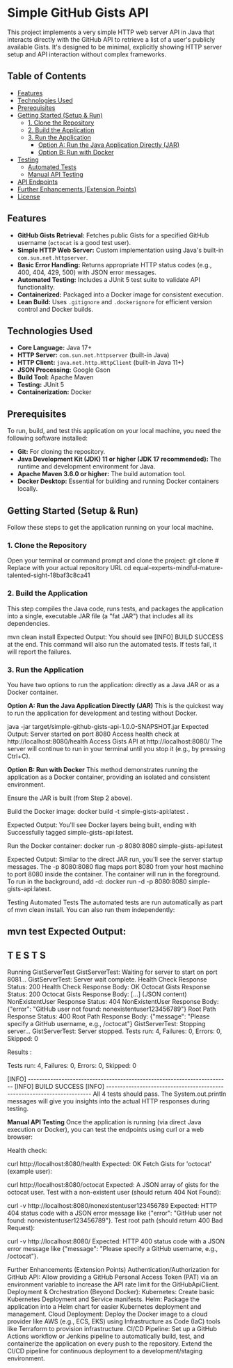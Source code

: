 # Simple GitHub Gists API

This project implements a very simple HTTP web server API in Java that interacts directly with the GitHub API to retrieve a list of a user's publicly available Gists. It's designed to be minimal, explicitly showing HTTP server setup and API interaction without complex frameworks.

## Table of Contents

* [Features](#features)
* [Technologies Used](#technologies-used)
* [Prerequisites](#prerequisites)
* [Getting Started (Setup & Run)](#getting-started-setup--run)
    * [1. Clone the Repository](#1-clone-the-repository)
    * [2. Build the Application](#2-build-the-application)
    * [3. Run the Application](#3-run-the-application)
        * [Option A: Run the Java Application Directly (JAR)](#option-a-run-the-java-application-directly-jar)
        * [Option B: Run with Docker](#option-b-run-with-docker)
* [Testing](#testing)
    * [Automated Tests](#automated-tests)
    * [Manual API Testing](#manual-api-testing)
* [API Endpoints](#api-endpoints)
* [Further Enhancements (Extension Points)](#further-enhancements-extension-points)
* [License](#license)

## Features

* **GitHub Gists Retrieval:** Fetches public Gists for a specified GitHub username (`octocat` is a good test user).
* **Simple HTTP Web Server:** Custom implementation using Java's built-in `com.sun.net.httpserver`.
* **Basic Error Handling:** Returns appropriate HTTP status codes (e.g., 400, 404, 429, 500) with JSON error messages.
* **Automated Testing:** Includes a JUnit 5 test suite to validate API functionality.
* **Containerized:** Packaged into a Docker image for consistent execution.
* **Lean Build:** Uses `.gitignore` and `.dockerignore` for efficient version control and Docker builds.

## Technologies Used

* **Core Language:** Java 17+
* **HTTP Server:** `com.sun.net.httpserver` (built-in Java)
* **HTTP Client:** `java.net.http.HttpClient` (built-in Java 11+)
* **JSON Processing:** Google Gson
* **Build Tool:** Apache Maven
* **Testing:** JUnit 5
* **Containerization:** Docker

## Prerequisites

To run, build, and test this application on your local machine, you need the following software installed:

* **Git:** For cloning the repository.
* **Java Development Kit (JDK) 11 or higher (JDK 17 recommended):** The runtime and development environment for Java.
* **Apache Maven 3.6.0 or higher:** The build automation tool.
* **Docker Desktop:** Essential for building and running Docker containers locally.

## Getting Started (Setup & Run)

Follow these steps to get the application running on your local machine.

### 1. Clone the Repository

Open your terminal or command prompt and clone the project:
git clone <your-repository-url> # Replace with your actual repository URL
cd equal-experts-mindful-mature-talented-sight-18baf3c8ca41

### 2. Build the Application
This step compiles the Java code, runs tests, and packages the application into a single, executable JAR file (a "fat JAR") that includes all its dependencies.


mvn clean install
Expected Output: You should see [INFO] BUILD SUCCESS at the end. This command will also run the automated tests. If tests fail, it will report the failures.
### 3. Run the Application
You have two options to run the application: directly as a Java JAR or as a Docker container.

**Option A: Run the Java Application Directly (JAR)**
This is the quickest way to run the application for development and testing without Docker.

java -jar target/simple-github-gists-api-1.0.0-SNAPSHOT.jar
Expected Output:
Server started on port 8080
Access health check at http://localhost:8080/health
Access Gists API at http://localhost:8080/<username>
The server will continue to run in your terminal until you stop it (e.g., by pressing Ctrl+C).

**Option B: Run with Docker**
This method demonstrates running the application as a Docker container, providing an isolated and consistent environment.

Ensure the JAR is built (from Step 2 above).

Build the Docker image:
docker build -t simple-gists-api:latest .

Expected Output: You'll see Docker layers being built, ending with Successfully tagged simple-gists-api:latest.

Run the Docker container:
docker run -p 8080:8080 simple-gists-api:latest

Expected Output: Similar to the direct JAR run, you'll see the server startup messages.
The -p 8080:8080 flag maps port 8080 from your host machine to port 8080 inside the container.
The container will run in the foreground. To run in the background, add -d: docker run -d -p 8080:8080 simple-gists-api:latest.

Testing
Automated Tests
The automated tests are run automatically as part of mvn clean install. You can also run them independently:

mvn test
Expected Output:
-------------------------------------------------------
 T E S T S
-------------------------------------------------------
Running GistServerTest
GistServerTest: Waiting for server to start on port 8081...
GistServerTest: Server wait complete.
Health Check Response Status: 200
Health Check Response Body: OK
Octocat Gists Response Status: 200
Octocat Gists Response Body: [...] (JSON content)
NonExistentUser Response Status: 404
NonExistentUser Response Body: {"error": "GitHub user not found: nonexistentuser123456789"}
Root Path Response Status: 400
Root Path Response Body: {"message": "Please specify a GitHub username, e.g., /octocat"}
GistServerTest: Stopping server...
GistServerTest: Server stopped.
Tests run: 4, Failures: 0, Errors: 0, Skipped: 0

Results :

Tests run: 4, Failures: 0, Errors: 0, Skipped: 0

[INFO] ------------------------------------------------------------------------
[INFO] BUILD SUCCESS
[INFO] ------------------------------------------------------------------------
All 4 tests should pass. The System.out.println messages will give you insights into the actual HTTP responses during testing.

**Manual API Testing**
Once the application is running (via direct Java execution or Docker), you can test the endpoints using curl or a web browser:

Health check:

curl http://localhost:8080/health
Expected: OK
Fetch Gists for 'octocat' (example user):


curl http://localhost:8080/octocat
Expected: A JSON array of gists for the octocat user.
Test with a non-existent user (should return 404 Not Found):


curl -v http://localhost:8080/nonexistentuser123456789
Expected: HTTP 404 status code with a JSON error message like {"error": "GitHub user not found: nonexistentuser123456789"}.
Test root path (should return 400 Bad Request):

curl -v http://localhost:8080/
Expected: HTTP 400 status code with a JSON error message like {"message": "Please specify a GitHub username, e.g., /octocat"}.

Further Enhancements (Extension Points)
Authentication/Authorization for GitHub API:
Allow providing a GitHub Personal Access Token (PAT) via an environment variable to increase the API rate limit for the GitHubApiClient.
Deployment & Orchestration (Beyond Docker):
Kubernetes: Create basic Kubernetes Deployment and Service manifests.
Helm: Package the application into a Helm chart for easier Kubernetes deployment and management.
Cloud Deployment: Deploy the Docker image to a cloud provider like AWS (e.g., ECS, EKS) using Infrastructure as Code (IaC) tools like Terraform to provision infrastructure.
CI/CD Pipeline:
Set up a GitHub Actions workflow or Jenkins pipeline to automatically build, test, and containerize the application on every push to the repository.
Extend the CI/CD pipeline for continuous deployment to a development/staging environment.
